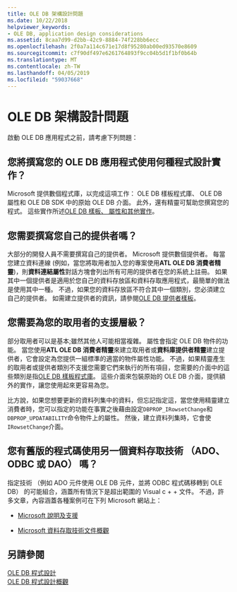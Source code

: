 ```yaml
---
title: OLE DB 架構設計問題
ms.date: 10/22/2018
helpviewer_keywords:
- OLE DB, application design considerations
ms.assetid: 8caa7d99-d2bb-42c9-8884-74f228bb6ecc
ms.openlocfilehash: 2f0a7a114c671e17d8f95280ab00ed93570e8609
ms.sourcegitcommit: c7f90df497e6261764893f9cc04b5d1f1bf0b64b
ms.translationtype: MT
ms.contentlocale: zh-TW
ms.lasthandoff: 04/05/2019
ms.locfileid: "59037668"
---
```

# <a name="ole-db-architectural-design-issues"></a>OLE DB 架構設計問題

啟動 OLE DB 應用程式之前，請考慮下列問題：

## <a name="what-programming-implementation-will-you-use-to-write-your-ole-db-application"></a>您將撰寫您的 OLE DB 應用程式使用何種程式設計實作？

Microsoft 提供數個程式庫，以完成這項工作： OLE DB 樣板程式庫、 OLE DB 屬性和 OLE DB SDK 中的原始 OLE DB 介面。 此外，還有精靈可幫助您撰寫您的程式。 這些實作所述[OLE DB 樣板、 屬性和其他實作](../../data/oledb/ole-db-templates-attributes-and-other-implementations.md)。

## <a name="do-you-need-to-write-your-own-provider"></a>您需要撰寫您自己的提供者嗎？

大部分的開發人員不需要撰寫自己的提供者。 Microsoft 提供數個提供者。 每當您建立資料連線 (例如，當您將取用者加入您的專案使用**ATL OLE DB 消費者精靈**)，則**資料連結屬性**對話方塊會列出所有可用的提供者在您的系統上註冊。 如果其中一個提供者是適用於您自己的資料存放區和資料存取應用程式，最簡單的做法是使用其中一種。 不過，如果您的資料存放區不符合其中一個類別，您必須建立自己的提供者。 如需建立提供者的資訊，請參閱[OLE DB 提供者樣板](../../data/oledb/ole-db-provider-templates-cpp.md)。

## <a name="what-level-of-support-do-you-need-for-your-consumer"></a>您需要為您的取用者的支援層級？

部分取用者可以是基本;雖然其他人可能相當複雜。 屬性會指定 OLE DB 物件的功能。 當您使用**ATL OLE DB 消費者精靈**來建立取用者或**資料庫提供者精靈**建立提供者，它會設定為您提供一組標準的適當的物件屬性功能。 不過，如果精靈產生的取用者或提供者類別不支援您需要它們來執行的所有項目，您需要的介面中的這些類別是指[OLE DB 樣板程式庫](../../data/oledb/ole-db-templates.md)。 這些介面來包裝原始的 OLE DB 介面，提供額外的實作，讓您使用起來更容易為您。

比方說，如果您想要更新的資料列集中的資料，但忘記指定這，當您使用精靈建立消費者時，您可以指定的功能在事實之後藉由設定`DBPROP_IRowsetChange`和`DBPROP_UPDATABILITY`命令物件上的屬性。 然後，建立資料列集時，它會使`IRowsetChange`介面。

## <a name="do-you-have-older-code-using-another-data-access-technology-ado-odbc-or-dao"></a>您有舊版的程式碼使用另一個資料存取技術 （ADO、 ODBC 或 DAO） 嗎？

指定技術 （例如 ADO 元件使用 OLE DB 元件，並將 ODBC 程式碼移轉到 OLE DB） 的可能組合，涵蓋所有情況下是超出範圍的 Visual c + + 文件。 不過，許多文章，內容涵蓋各種案例可在下列 Microsoft 網站上：

- [Microsoft 說明及支援](https://support.microsoft.com/)

- [Microsoft 資料存取技術文件概觀](https://msdn.microsoft.com/library/ms810811.aspx)

## <a name="see-also"></a>另請參閱

[OLE DB 程式設計](../../data/oledb/ole-db-programming.md)<br/>
[OLE DB 程式設計概觀](../../data/oledb/ole-db-programming-overview.md)
